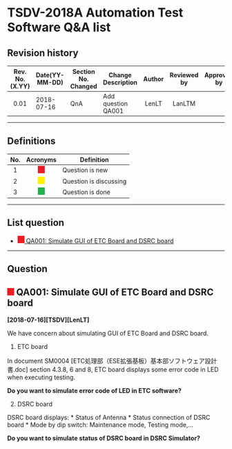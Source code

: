 TSDV-2018A Automation Test Software Q&A list 
===
Revision history
---

|Rev. No.(X.YY)|Date(YY-MM-DD)|Section No. Changed|Change Description|Author|Reviewed by|Approved by|
|:---:|---|---|---|:---:|:---:|:---:|
0.01|	2018-07-16|	QnA              |	Add question QA001              |	LenLT       |	LanLTM|


---
Definitions
---

|No.|Acronyms|Definition|
|:---:|:---:|---|
|1|![afjahsdkfj](./image/New.png)       |Question is new        |
|2|![afjahsdkfj](./image/Discuss.png)   |Question is discussing |
|3|![afjahsdkfj](./image/Done.png)      |Question is done       |

---
<h2>List question</h2>

- [![](./image/New.png) QA001: Simulate GUI of ETC Board and DSRC board](#-qa001-simulate-gui-of-etc-board-and-drsc-board)

---
Question
---

## ![](./image/New.png) QA001: Simulate GUI of ETC Board and DSRC board

**[2018-07-16][TSDV][LenLT]**

We have concern about simulating GUI of ETC Board and DSRC board.

1. ETC board

In document SM0004 [ETC処理部（ESE拡張基板）基本部ソフトウェア設計書.doc] section 4.3.8, 6 and 8, ETC board displays some error code in LED when executing testing.

**Do you want to simulate error code of LED in ETC software?**

2. DSRC board

DSRC board displays:
    * Status of Antenna
    * Status connection of DSRC board
    * Mode by dip switch: Maintenance mode, Testing mode,...
    
**Do you want to simulate status of DSRC board in DSRC Simulator?**
